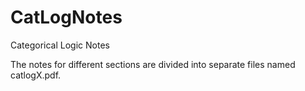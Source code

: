 # CatLogNotes
 Categorical Logic Notes
 
 The notes for different sections are divided into separate files named catlogX.pdf.
